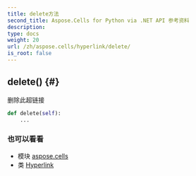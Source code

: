 ```yaml
---
title: delete方法
second_title: Aspose.Cells for Python via .NET API 参考资料
description:
type: docs
weight: 20
url: /zh/aspose.cells/hyperlink/delete/
is_root: false
---
```

##  delete() {#}
删除此超链接



```python
def delete(self):
    ...
```





### 也可以看看
* 模块 [aspose.cells](../../)
* 类 [Hyperlink](/cells/python-net/zh/aspose.cells/hyperlink)
